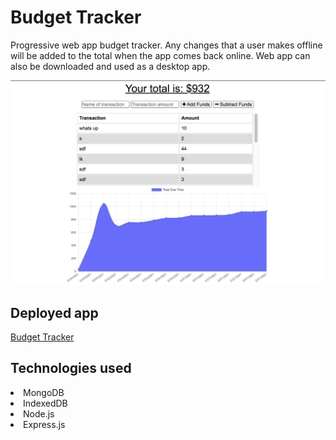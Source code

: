 # Budget Tracker
Progressive web app budget tracker. Any changes that a user makes offline will be added to the total when the app comes back online.
Web app can also be downloaded and used as a desktop app.

![screen shot](./public/images/tracker.png)

## Deployed app
[Budget Tracker](https://number-1-budget.herokuapp.com/)

## Technologies used
<li> MongoDB
<li> IndexedDB
<li> Node.js
<li> Express.js